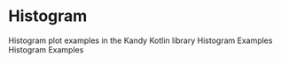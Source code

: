# Histogram

<web-summary>
Histogram plot examples in the Kandy Kotlin library
</web-summary>

<card-summary>
Histogram Examples
</card-summary>

<link-summary>
Histogram Examples
</link-summary>

<include from="Examples.topic" element-id="list-of-histogram-examples"></include>